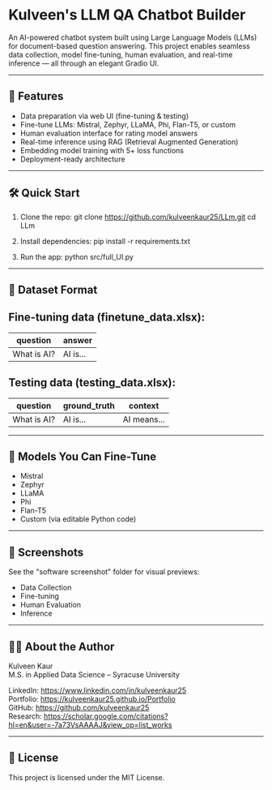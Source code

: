 Kulveen's LLM QA Chatbot Builder
================================

An AI-powered chatbot system built using Large Language Models (LLMs) for document-based question answering. This project enables seamless data collection, model fine-tuning, human evaluation, and real-time inference — all through an elegant Gradio UI.

-------------------------------
🚀 Features
-------------------------------
- Data preparation via web UI (fine-tuning & testing)
- Fine-tune LLMs: Mistral, Zephyr, LLaMA, Phi, Flan-T5, or custom
- Human evaluation interface for rating model answers
- Real-time inference using RAG (Retrieval Augmented Generation)
- Embedding model training with 5+ loss functions
- Deployment-ready architecture

-------------------------------
🛠 Quick Start
-------------------------------
1. Clone the repo:
   git clone https://github.com/kulveenkaur25/LLm.git
   cd LLm

2. Install dependencies:
   pip install -r requirements.txt

3. Run the app:
   python src/full_UI.py

-------------------------------
📂 Dataset Format
-------------------------------

Fine-tuning data (finetune_data.xlsx):
--------------------------------------
| question    | answer     |
|-------------|------------|
| What is AI? | AI is...   |

Testing data (testing_data.xlsx):
---------------------------------
| question    | ground_truth | context     |
|-------------|---------------|-------------|
| What is AI? | AI is...      | AI means... |

-------------------------------
🧠 Models You Can Fine-Tune
-------------------------------
- Mistral
- Zephyr
- LLaMA
- Phi
- Flan-T5
- Custom (via editable Python code)

-------------------------------
📸 Screenshots
-------------------------------
See the "software screenshot" folder for visual previews:
- Data Collection
- Fine-tuning
- Human Evaluation
- Inference

-------------------------------
👩‍💻 About the Author
-------------------------------
Kulveen Kaur  
M.S. in Applied Data Science – Syracuse University  

LinkedIn: https://www.linkedin.com/in/kulveenkaur25  
Portfolio: https://kulveenkaur25.github.io/Portfolio  
GitHub: https://github.com/kulveenkaur25  
Research: https://scholar.google.com/citations?hl=en&user=-7a73VsAAAAJ&view_op=list_works

-------------------------------
📄 License
-------------------------------
This project is licensed under the MIT License.
